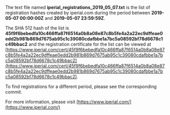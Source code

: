 The text file named **iperial_registrations_2019_05_07.txt** is the list of registration hashes created by iperial.com during the period between **2019-05-07 00:00:00Z** and **2019-05-07 23:59:59Z**.

The SHA 512 hash of the list is **45f9f6bebedfa10c466ffa87f6514a0b8a08e87c8b5fe4a2a22ec9dffeae0edd2b981b869d7675ab95c1c39080cdafbbe1a7bc5a08592bf78d6678c1c49bbac2** and the registration certificate for the list can be viewed at [https://www.iperial.com/cert/45f9f6bebedfa10c466ffa87f6514a0b8a08e87c8b5fe4a2a22ec9dffeae0edd2b981b869d7675ab95c1c39080cdafbbe1a7bc5a08592bf78d6678c1c49bbac2](https://www.iperial.com/cert/45f9f6bebedfa10c466ffa87f6514a0b8a08e87c8b5fe4a2a22ec9dffeae0edd2b981b869d7675ab95c1c39080cdafbbe1a7bc5a08592bf78d6678c1c49bbac2).

To find registrations for a different period, please see the corresponding commit.

For more information, please visit [https://www.iperial.com/](https://www.iperial.com/)

